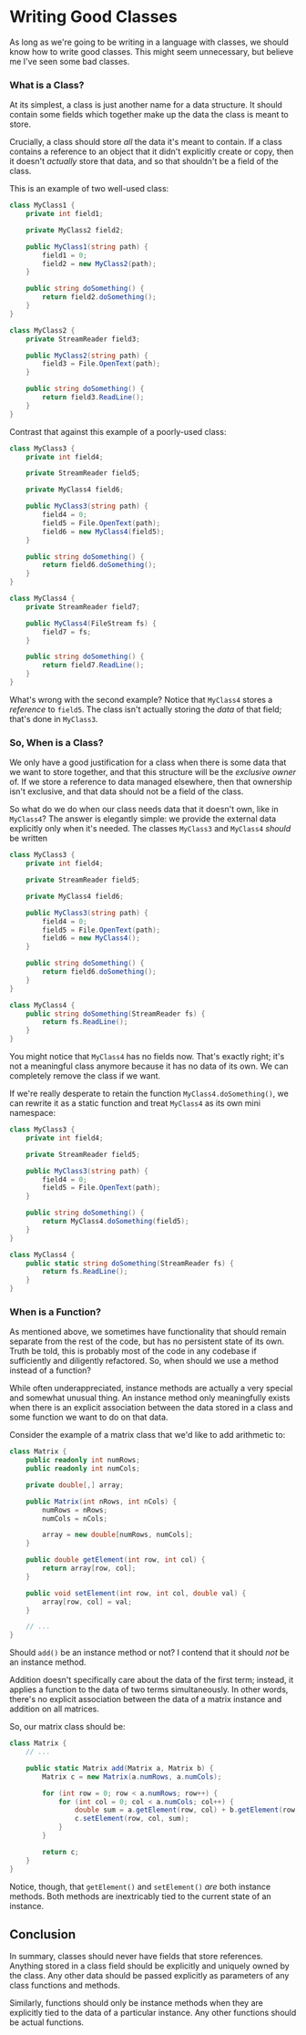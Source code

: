 
# Writing Good Classes
As long as we're going to be writing in a language with classes, we should
know how to write good classes.
This might seem unnecessary, but believe me I've seen some bad classes.

### What is a Class?
At its simplest, a class is just another name for a data structure.
It should contain some fields which together make up the data the class is
meant to store.

Crucially, a class should store _all_ the data it's meant to contain.
If a class contains a reference to an object that it didn't explicitly create
or copy, then it doesn't _actually_ store that data, and so that shouldn't
be a field of the class.

This is an example of two well-used class:
```c#
class MyClass1 {
    private int field1;

    private MyClass2 field2;

    public MyClass1(string path) {
        field1 = 0;
        field2 = new MyClass2(path);
    }

    public string doSomething() {
        return field2.doSomething();
    }
}

class MyClass2 {
    private StreamReader field3;

    public MyClass2(string path) {
        field3 = File.OpenText(path);
    }

    public string doSomething() {
        return field3.ReadLine();
    }
}
```

Contrast that against this example of a poorly-used class:
```c#
class MyClass3 {
    private int field4;

    private StreamReader field5;

    private MyClass4 field6;

    public MyClass3(string path) {
        field4 = 0;
        field5 = File.OpenText(path);
        field6 = new MyClass4(field5);
    }

    public string doSomething() {
        return field6.doSomething();
    }
}

class MyClass4 {
    private StreamReader field7;

    public MyClass4(FileStream fs) {
        field7 = fs;
    }

    public string doSomething() {
        return field7.ReadLine();
    }
}
```

What's wrong with the second example?
Notice that `MyClass4` stores a _reference_ to `field5`.
The class isn't actually storing the _data_ of that field; that's done in
`MyClass3`.


### So, When is a Class?
We only have a good justification for a class when there is some data that
we want to store together, and that this structure will be the
_exclusive owner_ of.
If we store a reference to data managed elsewhere, then that ownership
isn't exclusive, and that data should not be a field of the class.

So what do we do when our class needs data that it doesn't own, like in
`MyClass4`?
The answer is elegantly simple: we provide the external data explicitly
only when it's needed.
The classes `MyClass3` and `MyClass4` _should_ be written
```c#
class MyClass3 {
    private int field4;

    private StreamReader field5;

    private MyClass4 field6;

    public MyClass3(string path) {
        field4 = 0;
        field5 = File.OpenText(path);
        field6 = new MyClass4();
    }

    public string doSomething() {
        return field6.doSomething();
    }
}

class MyClass4 {
    public string doSomething(StreamReader fs) {
        return fs.ReadLine();
    }
}
```

You might notice that `MyClass4` has no fields now.
That's exactly right; it's not a meaningful class anymore because it has no
data of its own.
We can completely remove the class if we want.

If we're really desperate to retain the function `MyClass4.doSomething()`,
we can rewrite it as a static function and treat `MyClass4` as its own mini
namespace:
```c#
class MyClass3 {
    private int field4;

    private StreamReader field5;

    public MyClass3(string path) {
        field4 = 0;
        field5 = File.OpenText(path);
    }

    public string doSomething() {
        return MyClass4.doSomething(field5);
    }
}

class MyClass4 {
    public static string doSomething(StreamReader fs) {
        return fs.ReadLine();
    }
}
```


### When is a Function?
As mentioned above, we sometimes have functionality that should remain separate
from the rest of the code, but has no persistent state of its own.
Truth be told, this is probably most of the code in any codebase if
sufficiently and diligently refactored.
So, when should we use a method instead of a function?

While often underappreciated, instance methods are actually a very special and
somewhat unusual thing.
An instance method only meaningfully exists when there is an explicit
association between the data stored in a class and some function we want to do
on that data.

Consider the example of a matrix class that we'd like to add arithmetic to:
```c#
class Matrix {
    public readonly int numRows;
    public readonly int numCols;

    private double[,] array;

    public Matrix(int nRows, int nCols) {
        numRows = nRows;
        numCols = nCols;

        array = new double[numRows, numCols];
    }

    public double getElement(int row, int col) {
        return array[row, col];
    }

    public void setElement(int row, int col, double val) {
        array[row, col] = val;
    }

    // ...
}
```
Should `add()` be an instance method or not?
I contend that it should _not_ be an instance method.

Addition doesn't specifically care about the data of the first term; instead,
it applies a function to the data of two terms simultaneously.
In other words, there's no explicit association between the data of a matrix
instance and addition on all matrices.

So, our matrix class should be:
```c#
class Matrix {
    // ...

    public static Matrix add(Matrix a, Matrix b) {
        Matrix c = new Matrix(a.numRows, a.numCols);

        for (int row = 0; row < a.numRows; row++) {
            for (int col = 0; col < a.numCols; col++) {
                double sum = a.getElement(row, col) + b.getElement(row, col);
                c.setElement(row, col, sum);
            }
        }

        return c;
    }
}
```

Notice, though, that `getElement()` and `setElement()` _are_ both instance
methods.
Both methods are inextricably tied to the current state of an instance.


## Conclusion
In summary, classes should never have fields that store references.
Anything stored in a class field should be explicitly and uniquely owned
by the class.
Any other data should be passed explicitly as parameters of any class
functions and methods.

Similarly, functions should only be instance methods when they are explicitly
tied to the data of a particular instance.
Any other functions should be actual functions.


